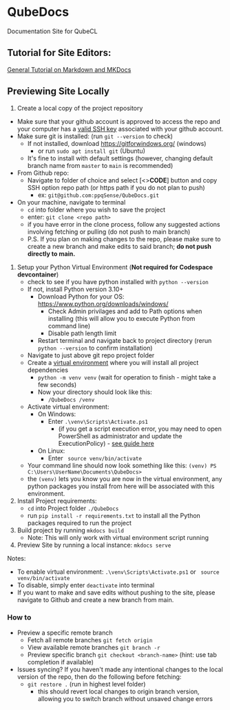 # QubeDocs
Documentation Site for QubeCL

## Tutorial for Site Editors:

[General Tutorial on Markdown and MKDocs](https://ppqsense.github.io/QubeDocs/tutorial/tutorial.html)

## Previewing Site Locally

1. Create a local copy of the project repository
- Make sure that your github account is approved to access the repo and your computer has a [valid SSH key](https://docs.github.com/en/authentication/connecting-to-github-with-ssh/adding-a-new-ssh-key-to-your-github-account) associated with your github account.
- Make sure git is installed: (run `git --version` to check)
    - If not installed, download https://gitforwindows.org/ (windows)
      - or run `sudo apt install git` (Ubuntu)
    - It's fine to install with default settings (however, changing default branch name from `master` to `main` is recommended)
- From Github repo:
    - Navigate to folder of choice and select [<>**CODE**] button and copy SSH option repo path (or https path if you do not plan to push)
        - ex: `git@github.com:ppqSense/QubeDocs.git`
- On your machine, navigate to terminal
    - `cd` into folder where you wish to save the project
    - enter: `git clone <repo path>`
    - if you have error in the clone process, follow any suggested actions involving fetching or pulling (do not push to main branch)
    - P.S.  If you plan on making changes to the repo, please make sure to create a new branch and make edits to said branch; **do not push directly to main.**
1. Setup your Python Virtual Environment (**Not required for Codespace devcontainer**)
    - check to see if you have python installed with `python --version`
    - If not, install Python version 3.10+
        - Download Python for your OS: https://www.python.org/downloads/windows/
            - Check Admin privilages and add to Path options when installing (this will allow you to execute Python from command line)
            - Disable path length limit
        - Restart terminal and navigate back to project directory (rerun `python --version` to confirm installation)
    - Navigate to just above git repo project folder
    - Create a [virtual environment](https://docs.python.org/3/library/venv.html) where you will install all project dependencies
        - `python -m venv venv` (wait for operation to finish - might take a few seconds)
        - Now your directory should look like this:
            - `/QubeDocs /venv`
    - Activate virtual environment:
      - On Windows:
        - Enter `.\venv\Scripts\Activate.ps1`
            - (if you get a script execution error, you may need to open PowerShell as administrator and update the ExecutionPolicy) - [see guide here](https://lazyadmin.nl/powershell/running-scripts-is-disabled-on-this-system/)
      - On Linux: 
          - Enter ` source venv/bin/activate`
    - Your command line should now look something like this:
    `(venv) PS C:\Users\UserName\Documents\QubeDocs>`
    - the `(venv)` lets you know you are now in the virtual environment, any python packages you install from here will be associated with this environment.
2. Install Project requirements:
    - `cd` into Project folder `./QubeDocs`
    - run `pip install -r requirements.txt` to install all the Python packages required to run the project
3. Build project by running `mkdocs build`
    - Note: This will only work with virtual environment script running
4. Preview Site by running a local instance: `mkdocs serve`


Notes:

- To enable virtual environment: `.\venv\Scripts\Activate.ps1` or ` source venv/bin/activate`
- To disable, simply enter `deactivate` into terminal
- If you want to make and save edits without pushing to the site, please navigate to Github and create a new branch from main.

### How to

- Preview a specific remote branch
    - Fetch all remote branches `git fetch origin`
    - View available remote branches `git branch -r`
    - Preview specific branch `git checkout <branch-name>` (hint: use tab completion if available)
- Issues syncing?
   If you haven't made any intentional changes to the local version of the repo, then do the following before fetching:
  - `git restore .` (run in highest level folder) 
      - this should revert local changes to origin branch version, allowing you to switch branch without unsaved change errors
